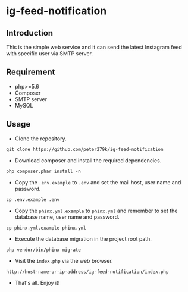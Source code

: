 # ig-feed-notification

## Introduction

This is the simple web service and it can send the latest Instagram feed with specific user via SMTP server.

## Requirement

- php>=5.6
- Composer
- SMTP server
- MySQL

## Usage

- Clone the repository.

```
git clone https://github.com/peter279k/ig-feed-notification
```

- Download composer and install the required dependencies.

```
php composer.phar install -n
```

- Copy the `.env.example` to `.env` and set the mail host, user name and password.

```
cp .env.example .env
```

- Copy the `phinx.yml.example` to `phinx.yml` and remember to set the database name, user name and password.

```
cp phinx.yml.example phinx.yml
```

- Execute the database migration in the project root path.

```
php vendor/bin/phinx migrate
```

- Visit the `index.php` via the web browser.

```
http://host-name-or-ip-address/ig-feed-notification/index.php
```

- That's all. Enjoy it!
